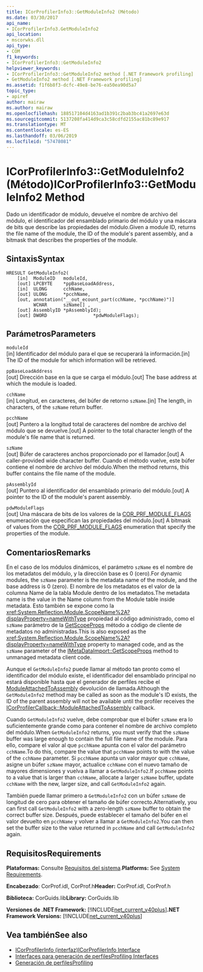 ```yaml
---
title: ICorProfilerInfo3::GetModuleInfo2 (Método)
ms.date: 03/30/2017
api_name:
- ICorProfilerInfo3.GetModuleInfo2
api_location:
- mscorwks.dll
api_type:
- COM
f1_keywords:
- ICorProfilerInfo3::GetModuleInfo2
helpviewer_keywords:
- ICorProfilerInfo3::GetModuleInfo2 method [.NET Framework profiling]
- GetModuleInfo2 method [.NET Framework profiling]
ms.assetid: f1f6b8f3-dcfc-49e8-be76-ea50ea90d5a7
topic_type:
- apiref
author: mairaw
ms.author: mairaw
ms.openlocfilehash: 188517104d4163ad1b391c2bab3bc41a2697e63d
ms.sourcegitcommit: 5137208fa414d9ca3c58cdfd2155ac81bc89e917
ms.translationtype: MT
ms.contentlocale: es-ES
ms.lasthandoff: 03/06/2019
ms.locfileid: "57478081"
---
```

# <a name="icorprofilerinfo3getmoduleinfo2-method"></a><span data-ttu-id="c6bce-102">ICorProfilerInfo3::GetModuleInfo2 (Método)</span><span class="sxs-lookup"><span data-stu-id="c6bce-102">ICorProfilerInfo3::GetModuleInfo2 Method</span></span>
<span data-ttu-id="c6bce-103">Dado un identificador de módulo, devuelve el nombre de archivo del módulo, el identificador del ensamblado primario del módulo y una máscara de bits que describe las propiedades del módulo.</span><span class="sxs-lookup"><span data-stu-id="c6bce-103">Given a module ID, returns the file name of the module, the ID of the module's parent assembly, and a bitmask that describes the properties of the module.</span></span>  
  
## <a name="syntax"></a><span data-ttu-id="c6bce-104">Sintaxis</span><span class="sxs-lookup"><span data-stu-id="c6bce-104">Syntax</span></span>  
  
```  
HRESULT GetModuleInfo2(  
    [in]  ModuleID   moduleId,  
    [out] LPCBYTE    *ppBaseLoadAddress,  
    [in]  ULONG      cchName,  
    [out] ULONG      *pcchName,  
    [out, annotation("__out_ecount_part(cchName, *pcchName)")]  
          WCHAR      szName[] ,  
    [out] AssemblyID *pAssemblyId);  
    [out] DWORD                 *pdwModuleFlags);  
```  
  
## <a name="parameters"></a><span data-ttu-id="c6bce-105">Parámetros</span><span class="sxs-lookup"><span data-stu-id="c6bce-105">Parameters</span></span>  
 `moduleId`  
 <span data-ttu-id="c6bce-106">[in] Identificador del módulo para el que se recuperará la información.</span><span class="sxs-lookup"><span data-stu-id="c6bce-106">[in] The ID of the module for which information will be retrieved.</span></span>  
  
 `ppBaseLoadAddress`  
 <span data-ttu-id="c6bce-107">[out] Dirección base en la que se carga el módulo.</span><span class="sxs-lookup"><span data-stu-id="c6bce-107">[out] The base address at which the module is loaded.</span></span>  
  
 `cchName`  
 <span data-ttu-id="c6bce-108">[in] Longitud, en caracteres, del búfer de retorno `szName`.</span><span class="sxs-lookup"><span data-stu-id="c6bce-108">[in] The length, in characters, of the `szName` return buffer.</span></span>  
  
 `pcchName`  
 <span data-ttu-id="c6bce-109">[out] Puntero a la longitud total de caracteres del nombre de archivo del módulo que se devuelve.</span><span class="sxs-lookup"><span data-stu-id="c6bce-109">[out] A pointer to the total character length of the module's file name that is returned.</span></span>  
  
 `szName`  
 <span data-ttu-id="c6bce-110">[out] Búfer de caracteres anchos proporcionado por el llamador.</span><span class="sxs-lookup"><span data-stu-id="c6bce-110">[out] A caller-provided wide character buffer.</span></span> <span data-ttu-id="c6bce-111">Cuando el método vuelve, este búfer contiene el nombre de archivo del módulo.</span><span class="sxs-lookup"><span data-stu-id="c6bce-111">When the method returns, this buffer contains the file name of the module.</span></span>  
  
 `pAssemblyId`  
 <span data-ttu-id="c6bce-112">[out] Puntero al identificador del ensamblado primario del módulo.</span><span class="sxs-lookup"><span data-stu-id="c6bce-112">[out] A pointer to the ID of the module's parent assembly.</span></span>  
  
 `pdwModuleFlags`  
 <span data-ttu-id="c6bce-113">[out] Una máscara de bits de los valores de la [COR_PRF_MODULE_FLAGS](../../../../docs/framework/unmanaged-api/profiling/cor-prf-module-flags-enumeration.md) enumeración que especifican las propiedades del módulo.</span><span class="sxs-lookup"><span data-stu-id="c6bce-113">[out] A bitmask of values from the [COR_PRF_MODULE_FLAGS](../../../../docs/framework/unmanaged-api/profiling/cor-prf-module-flags-enumeration.md) enumeration that specify the properties of the module.</span></span>  
  
## <a name="remarks"></a><span data-ttu-id="c6bce-114">Comentarios</span><span class="sxs-lookup"><span data-stu-id="c6bce-114">Remarks</span></span>  
 <span data-ttu-id="c6bce-115">En el caso de los módulos dinámicos, el parámetro `szName` es el nombre de los metadatos del módulo, y la dirección base es 0 (cero).</span><span class="sxs-lookup"><span data-stu-id="c6bce-115">For dynamic modules, the `szName` parameter is the metadata name of the module, and the base address is 0 (zero).</span></span> <span data-ttu-id="c6bce-116">El nombre de los metadatos es el valor de la columna Name de la tabla Module dentro de los metadatos.</span><span class="sxs-lookup"><span data-stu-id="c6bce-116">The metadata name is the value in the Name column from the Module table inside metadata.</span></span> <span data-ttu-id="c6bce-117">Esto también se expone como la <xref:System.Reflection.Module.ScopeName%2A?displayProperty=nameWithType> propiedad al código administrado, como el `szName` parámetro de la [GetScopeProps](../../../../docs/framework/unmanaged-api/metadata/imetadataimport-getscopeprops-method.md) método a código de cliente de metadatos no administradas.</span><span class="sxs-lookup"><span data-stu-id="c6bce-117">This is also exposed as the <xref:System.Reflection.Module.ScopeName%2A?displayProperty=nameWithType> property to managed code, and as the `szName` parameter of the [IMetaDataImport::GetScopeProps](../../../../docs/framework/unmanaged-api/metadata/imetadataimport-getscopeprops-method.md) method to unmanaged metadata client code.</span></span>  
  
 <span data-ttu-id="c6bce-118">Aunque el `GetModuleInfo2` puede llamar al método tan pronto como el identificador del módulo existe, el identificador del ensamblado principal no estará disponible hasta que el generador de perfiles recibe el [ModuleAttachedToAssembly](../../../../docs/framework/unmanaged-api/profiling/icorprofilercallback-moduleattachedtoassembly-method.md) devolución de llamada.</span><span class="sxs-lookup"><span data-stu-id="c6bce-118">Although the `GetModuleInfo2` method may be called as soon as the module's ID exists, the ID of the parent assembly will not be available until the profiler receives the [ICorProfilerCallback::ModuleAttachedToAssembly](../../../../docs/framework/unmanaged-api/profiling/icorprofilercallback-moduleattachedtoassembly-method.md) callback.</span></span>  
  
 <span data-ttu-id="c6bce-119">Cuando `GetModuleInfo2` vuelve, debe comprobar que el búfer `szName` era lo suficientemente grande como para contener el nombre de archivo completo del módulo.</span><span class="sxs-lookup"><span data-stu-id="c6bce-119">When `GetModuleInfo2` returns, you must verify that the `szName` buffer was large enough to contain the full file name of the module.</span></span> <span data-ttu-id="c6bce-120">Para ello, compare el valor al que `pcchName` apunta con el valor del parámetro `cchName`.</span><span class="sxs-lookup"><span data-stu-id="c6bce-120">To do this, compare the value that `pcchName` points to with the value of the `cchName` parameter.</span></span> <span data-ttu-id="c6bce-121">Si `pcchName` apunta un valor mayor que `cchName`, asigne un búfer `szName` mayor, actualice `cchName` con el nuevo tamaño de mayores dimensiones y vuelva a llamar a `GetModuleInfo2`.</span><span class="sxs-lookup"><span data-stu-id="c6bce-121">If `pcchName` points to a value that is larger than `cchName`, allocate a larger `szName` buffer, update `cchName` with the new, larger size, and call `GetModuleInfo2` again.</span></span>  
  
 <span data-ttu-id="c6bce-122">También puede llamar primero a `GetModuleInfo2` con un búfer `szName` de longitud de cero para obtener el tamaño de búfer correcto.</span><span class="sxs-lookup"><span data-stu-id="c6bce-122">Alternatively, you can first call `GetModuleInfo2` with a zero-length `szName` buffer to obtain the correct buffer size.</span></span> <span data-ttu-id="c6bce-123">Después, puede establecer el tamaño del búfer en el valor devuelto en `pcchName` y volver a llamar a `GetModuleInfo2`.</span><span class="sxs-lookup"><span data-stu-id="c6bce-123">You can then set the buffer size to the value returned in `pcchName` and call `GetModuleInfo2` again.</span></span>  
  
## <a name="requirements"></a><span data-ttu-id="c6bce-124">Requisitos</span><span class="sxs-lookup"><span data-stu-id="c6bce-124">Requirements</span></span>  
 <span data-ttu-id="c6bce-125">**Plataformas:** Consulte [Requisitos del sistema](../../../../docs/framework/get-started/system-requirements.md).</span><span class="sxs-lookup"><span data-stu-id="c6bce-125">**Platforms:** See [System Requirements](../../../../docs/framework/get-started/system-requirements.md).</span></span>  
  
 <span data-ttu-id="c6bce-126">**Encabezado**: CorProf.idl, CorProf.h</span><span class="sxs-lookup"><span data-stu-id="c6bce-126">**Header:** CorProf.idl, CorProf.h</span></span>  
  
 <span data-ttu-id="c6bce-127">**Biblioteca:** CorGuids.lib</span><span class="sxs-lookup"><span data-stu-id="c6bce-127">**Library:** CorGuids.lib</span></span>  
  
 <span data-ttu-id="c6bce-128">**Versiones de .NET Framework:** [!INCLUDE[net_current_v40plus](../../../../includes/net-current-v40plus-md.md)]</span><span class="sxs-lookup"><span data-stu-id="c6bce-128">**.NET Framework Versions:** [!INCLUDE[net_current_v40plus](../../../../includes/net-current-v40plus-md.md)]</span></span>  
  
## <a name="see-also"></a><span data-ttu-id="c6bce-129">Vea también</span><span class="sxs-lookup"><span data-stu-id="c6bce-129">See also</span></span>
- [<span data-ttu-id="c6bce-130">ICorProfilerInfo (interfaz)</span><span class="sxs-lookup"><span data-stu-id="c6bce-130">ICorProfilerInfo Interface</span></span>](../../../../docs/framework/unmanaged-api/profiling/icorprofilerinfo-interface.md)
- [<span data-ttu-id="c6bce-131">Interfaces para generación de perfiles</span><span class="sxs-lookup"><span data-stu-id="c6bce-131">Profiling Interfaces</span></span>](../../../../docs/framework/unmanaged-api/profiling/profiling-interfaces.md)
- [<span data-ttu-id="c6bce-132">Generación de perfiles</span><span class="sxs-lookup"><span data-stu-id="c6bce-132">Profiling</span></span>](../../../../docs/framework/unmanaged-api/profiling/index.md)
